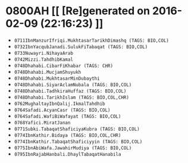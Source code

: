 # 0800AH [[ [Re]generated on 2016-02-09 (22:16:23) ]]

* `0711IbnManzurIfriqi.MukhtasarTarikhDimashq (TAGS: BIO,COL)`
* `0732IbnYacqubJanadi.SulukFiTabaqat (TAGS: BIO,COL)`
* `0733Nuwayri.NihayaArab`
* `0742Mizzi.TahdhibKamal`
* `0748Dhahabi.CibarFiKhabar (TAGS: CHR)`
* `0748Dhahabi.MucjamShuyukh`
* `0748Dhahabi.MukhtasarMinDubaythi`
* `0748Dhahabi.SiyarAclamNubala (TAGS: BIO,COL)`
* `0748Dhahabi.TadhkiraHuffaz (TAGS: BIO,COL)`
* `0748Dhahabi.TarikhIslam (TAGS: BIO,COL,CHR)`
* `0762MughaltayIbnQalij.IkmalTahdhib`
* `0764Safadi.AcyanCasr (TAGS: BIO,COL)`
* `0764Safadi.WafiBiWafayat (TAGS: BIO,COL)`
* `0768Yafici.MiratJanan`
* `0771Subki.TabaqatShaficiyaKubra (TAGS: BIO,COL)`
* `0774IbnKathir.Bidaya (TAGS: BIO,COL,CHR)`
* `0774IbnKathir.TabaqatShaficiyyin (TAGS: BIO,COL)`
* `0775IbnAbiWafa.JawahirMudiya (TAGS: BIO,COL)`
* `0795IbnRajabHanbali.DhaylTabaqatHanabila`
